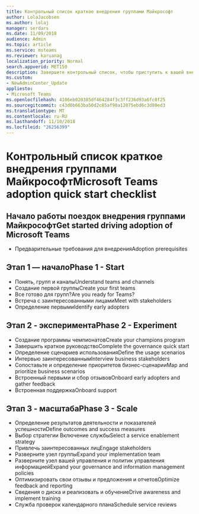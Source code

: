 ```yaml
---
title: Контрольный список краткое внедрения группами Майкрософт
author: LolaJacobsen
ms.author: lolaj
manager: serdars
ms.date: 11/09/2018
audience: Admin
ms.topic: article
ms.service: msteams
ms.reviewer: karuanag
localization_priority: Normal
search.appverid: MET150
description: Завершите контрольный список, чтобы приступить к вашей внедрения группами Майкрософт.
ms.custom:
- NewAdminCenter_Update
appliesto:
- Microsoft Teams
ms.openlocfilehash: 4106eb020385df464284f3c3ff236d93a6fc0f25
ms.sourcegitcommit: c43d0b663ba50d2c85af98a12075ebd6c3d80ed3
ms.translationtype: MT
ms.contentlocale: ru-RU
ms.lasthandoff: 11/10/2018
ms.locfileid: "26256399"
---
```

# <a name="microsoft-teams-adoption-quick-start-checklist"></a><span data-ttu-id="6ab4d-103">Контрольный список краткое внедрения группами Майкрософт</span><span class="sxs-lookup"><span data-stu-id="6ab4d-103">Microsoft Teams adoption quick start checklist</span></span>

## <a name="get-started-driving-adoption-of-microsoft-teams"></a><span data-ttu-id="6ab4d-104">Начало работы поездок внедрения группами Майкрософт</span><span class="sxs-lookup"><span data-stu-id="6ab4d-104">Get started driving adoption of Microsoft Teams</span></span>

- <span data-ttu-id="6ab4d-105">Предварительные требования для внедрения</span><span class="sxs-lookup"><span data-stu-id="6ab4d-105">Adoption prerequisites</span></span>

## <a name="phase-1---start"></a><span data-ttu-id="6ab4d-106">Этап 1 — начало</span><span class="sxs-lookup"><span data-stu-id="6ab4d-106">Phase 1 - Start</span></span>

- <span data-ttu-id="6ab4d-107">Понять, групп и каналы</span><span class="sxs-lookup"><span data-stu-id="6ab4d-107">Understand teams and channels</span></span>
- <span data-ttu-id="6ab4d-108">Создание первой группы</span><span class="sxs-lookup"><span data-stu-id="6ab4d-108">Create your first teams</span></span>
- <span data-ttu-id="6ab4d-109">Все готово для групп?</span><span class="sxs-lookup"><span data-stu-id="6ab4d-109">Are you ready for Teams?</span></span>
- <span data-ttu-id="6ab4d-110">Встреча с заинтересованными лицами</span><span class="sxs-lookup"><span data-stu-id="6ab4d-110">Meet with stakeholders</span></span>
- <span data-ttu-id="6ab4d-111">Определение первыми</span><span class="sxs-lookup"><span data-stu-id="6ab4d-111">Identify early adopters</span></span>

## <a name="phase-2---experiment"></a><span data-ttu-id="6ab4d-112">Этап 2 - эксперимента</span><span class="sxs-lookup"><span data-stu-id="6ab4d-112">Phase 2 - Experiment</span></span>

- <span data-ttu-id="6ab4d-113">Создание программы чемпионатов</span><span class="sxs-lookup"><span data-stu-id="6ab4d-113">Create your champions program</span></span>
- <span data-ttu-id="6ab4d-114">Завершить краткое руководство</span><span class="sxs-lookup"><span data-stu-id="6ab4d-114">Complete the governance quick start</span></span>
- <span data-ttu-id="6ab4d-115">Определение сценариев использования</span><span class="sxs-lookup"><span data-stu-id="6ab4d-115">Define the usage scenarios</span></span>
- <span data-ttu-id="6ab4d-116">Интервью заинтересованным</span><span class="sxs-lookup"><span data-stu-id="6ab4d-116">Interview business stakeholders</span></span>
- <span data-ttu-id="6ab4d-117">Сопоставьте и определение приоритетов бизнес-сценарии</span><span class="sxs-lookup"><span data-stu-id="6ab4d-117">Map and prioritize business scenarios</span></span>
- <span data-ttu-id="6ab4d-118">Встроенный первыми и сбор отзывов</span><span class="sxs-lookup"><span data-stu-id="6ab4d-118">Onboard early adopters and gather feedback</span></span>
- <span data-ttu-id="6ab4d-119">Встроенная поддержка</span><span class="sxs-lookup"><span data-stu-id="6ab4d-119">Onboard support</span></span>

## <a name="phase-3---scale"></a><span data-ttu-id="6ab4d-120">Этап 3 - масштаба</span><span class="sxs-lookup"><span data-stu-id="6ab4d-120">Phase 3 - Scale</span></span>

- <span data-ttu-id="6ab4d-121">Определение результатов деятельности и показателей успешности</span><span class="sxs-lookup"><span data-stu-id="6ab4d-121">Define outcomes and success measures</span></span>
- <span data-ttu-id="6ab4d-122">Выбор стратегии Включение службы</span><span class="sxs-lookup"><span data-stu-id="6ab4d-122">Select a service enablement strategy</span></span>
- <span data-ttu-id="6ab4d-123">Привлечь заинтересованных лиц</span><span class="sxs-lookup"><span data-stu-id="6ab4d-123">Engage stakeholders</span></span>
- <span data-ttu-id="6ab4d-124">Разверните узел группы</span><span class="sxs-lookup"><span data-stu-id="6ab4d-124">Expand your implementation team</span></span>
- <span data-ttu-id="6ab4d-125">Разверните узел вашей управления и политик управления информацией</span><span class="sxs-lookup"><span data-stu-id="6ab4d-125">Expand your governance and information management policies</span></span>
- <span data-ttu-id="6ab4d-126">Оптимизировать свои отзывы и предложения и отчетов</span><span class="sxs-lookup"><span data-stu-id="6ab4d-126">Optimize feedback and reporting</span></span>
- <span data-ttu-id="6ab4d-127">Сведения о диска и реализовать и обучение</span><span class="sxs-lookup"><span data-stu-id="6ab4d-127">Drive awareness and implement training</span></span>
- <span data-ttu-id="6ab4d-128">Служба проверок календарного плана</span><span class="sxs-lookup"><span data-stu-id="6ab4d-128">Schedule service reviews</span></span>



